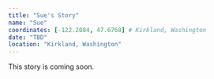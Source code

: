 ```yaml
---
title: "Sue's Story"
name: "Sue"
coordinates: [-122.2084, 47.6768] # Kirkland, Washington
date: "TBD"
location: "Kirkland, Washington"
---
```


This story is coming soon.
